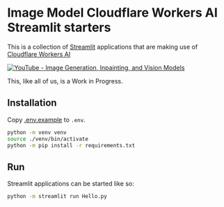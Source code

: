 # Image Model Cloudflare Workers AI Streamlit starters

This is a collection of [Streamlit](https://streamlit.io) applications that are making use of [Cloudflare Workers AI](https://developers.cloudflare.com/workers-ai/)

[![YouTube - Image Generation, Inpainting, and Vision Models](http://img.youtube.com/vi/8SnrvAYAJ4Q/0.jpg)](http://www.youtube.com/watch?v=8SnrvAYAJ4Q "Image Generation, Inpainting, and Vision Models")

This, like all of us, is a Work in Progress.

## Installation

Copy [.env.example](.env.example) to `.env`.

```bash
python -m venv venv
source ./venv/bin/activate
python -m pip install -r requirements.txt
```

## Run

Streamlit applications can be started like so:

```bash
python -m streamlit run Hello.py
```